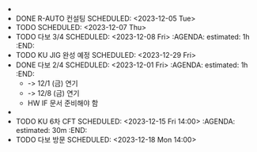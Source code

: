 -
- DONE R-AUTO 컨설팅
  SCHEDULED: <2023-12-05 Tue>
- TODO 
  SCHEDULED: <2023-12-07 Thu>
- TODO 다보 3/4
  SCHEDULED: <2023-12-08 Fri>
  :AGENDA:
  estimated: 1h
  :END:
- TODO KU JIG 완성 예정
  SCHEDULED: <2023-12-29 Fri>
- DONE 다보 2/4
  SCHEDULED: <2023-12-01 Fri>
  :AGENDA:
  estimated: 1h
  :END:
	- -> 12/1 (금) 연기
	- -> 12/8 (금) 연기
	- HW IF 문서 준비해야 함
-
- TODO KU 6차 CFT
  SCHEDULED: <2023-12-15 Fri 14:00>
  :AGENDA:
  estimated: 30m
  :END:
- TODO 다보 방문
  SCHEDULED: <2023-12-18 Mon 14:00>